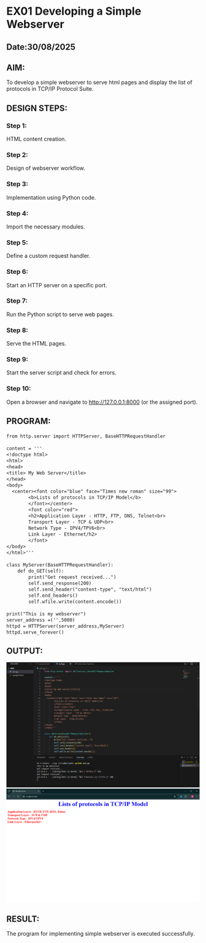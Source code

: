 # EX01 Developing a Simple Webserver
## Date:30/08/2025

## AIM:
To develop a simple webserver to serve html pages and display the list of protocols in TCP/IP Protocol Suite.

## DESIGN STEPS:
### Step 1: 
HTML content creation.

### Step 2:
Design of webserver workflow.

### Step 3:
Implementation using Python code.

### Step 4:
Import the necessary modules.

### Step 5:
Define a custom request handler.

### Step 6:
Start an HTTP server on a specific port.

### Step 7:
Run the Python script to serve web pages.

### Step 8:
Serve the HTML pages.

### Step 9:
Start the server script and check for errors.

### Step 10:
Open a browser and navigate to http://127.0.0.1:8000 (or the assigned port).

## PROGRAM:
```
from http.server import HTTPServer, BaseHTTPRequestHandler

content = '''
<!doctype html>
<html>
<head>
<title> My Web Server</title>
</head>
<body>
  <center><font color="blue" face="Times new roman" size="99">
        <b>Lists of protocols in TCP/IP Model</b>
        </font></center>
        <font color="red">
        <h2>Application Layer - HTTP, FTP, DNS, Telnet<br>
        Transport Layer - TCP & UDP<br>
        Network Type - IPV4/TPV6<br>
        Link Layer - Ethernet/h2>
        </font>
</body>
</html>'''

class MyServer(BaseHTTPRequestHandler):
    def do_GET(self):
        print("Get request received...")
        self.send_response(200) 
        self.send_header("content-type", "text/html")       
        self.end_headers()
        self.wfile.write(content.encode())

print("This is my webserver") 
server_address =('',5000)
httpd = HTTPServer(server_address,MyServer)
httpd.serve_forever()
```
## OUTPUT:
 ![alt text](<Screenshot 2025-08-28 115110.png>)
![alt text](<Screenshot 2025-08-28 115018.png>)
## RESULT:
The program for implementing simple webserver is executed successfully.